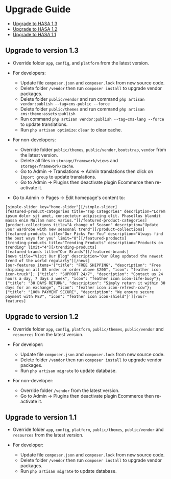 # Upgrade Guide

- [Upgrade to HASA 1.3](#version_1_3)
- [Upgrade to HASA 1.2](#version_1_2)
- [Upgrade to HASA 1.1](#version_1_1)

<a name="version_1_3"></a>
## Upgrade to version 1.3

- Override folder `app`, `config`, and `platform` from the latest version.

- For developers:
    - Update file `composer.json` and `composer.lock` from new source code.
    - Delete folder `/vendor` then run `composer install` to upgrade vendor packages.
    - Delete folder `public/vendor` and run command `php artisan vendor:publish --tag=cms-public --force`
    - Delete folder `public/themes` and run command `php artisan cms:theme:assets:publish`
    - Run command `php artisan vendor:publish --tag=cms-lang --force` to update translations.
    - Run `php artisan optimize:clear` to clear cache.
    
- For non-developers:
    - Override folder `public/themes`, `public/vendor`, `bootstrap`, `vendor` from the latest version.
    - Delete all files in `storage/framework/views` and `storage/framework/cache`.
    - Go to Admin -> Translations -> Admin translations then click on `Import group` to update translations.
    - Go to Admin -> Plugins then deactivate plugin Ecommerce then re-activate it.
    
- Go to Admin -> Pages -> Edit homepage's content to:
```
[simple-slider key="home-slider"][/simple-slider]
[featured-product-categories title="Top Categories" description="Lorem ipsum dolor sit amet, consectetur adipiscing elit. Phasellus blandit massa enim Nullam nunc varius."][/featured-product-categories]
[product-collections title="A change of Season" description="Update your wardrobe with new seasonal trend"][/product-collections]
[featured-products title="Our Picks For You" description="Always find the best ways for you" limit="8"][/featured-products]
[trending-products title="Trending Products" description="Products on trending" limit="4"][/trending-products]
[featured-brands title="Our Brands"][/featured-brands]
[news title="Visit Our Blog" description="Our Blog updated the newest trend of the world regularly"][/news]
[our-features items='{"title": "FREE SHIPPING", "description": "Free shipping on all US order or order above $200", "icon": "feather icon icon-truck"}; {"title": "SUPPORT 24/7", "description": "Contact us 24 hours a day, 7 days a week", "icon": "feather icon icon-life-buoy"};{"title": "30 DAYS RETURN", "description": "Simply return it within 30 days for an exchange", "icon": "feather icon icon-refresh-ccw"};{"title": "100% PAYMENT SECURE", "description": "We ensure secure payment with PEV", "icon": "feather icon icon-shield"}'][/our-features]
```
    
<a name="version_1_2"></a>
## Upgrade to version 1.2
- Override folder `app`, `config`, `platform`, `public/themes`, `public/vendor` and `resources` from the latest version.

- For developer:
    - Update file `composer.json` and `composer.lock` from new source code.
    - Delete folder `/vendor` then run `composer install` to upgrade vendor packages.
    - Run `php artisan migrate` to update database.
    
- For non-developer:
    - Override folder `/vendor` from the latest version.
    - Go to Admin -> Plugins then deactivate plugin Ecommerce then re-activate it.
    
<a name="version_1_1"></a>
## Upgrade to version 1.1
- Override folder `app`, `config`, `platform`, `public/themes`, `public/vendor` and `resources` from the latest version.

- For developer:
    - Update file `composer.json` and `composer.lock` from new source code.
    - Delete folder `/vendor` then run `composer install` to upgrade vendor packages.
    - Run `php artisan migrate` to update database.